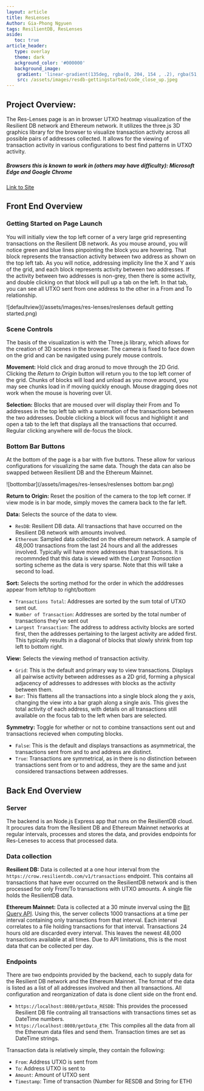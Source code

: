 ```yaml
---
layout: article
title: ResLenses
Author: Gia-Phong Ngyuen
tags: ResilientDB, ResLenses
aside:
   toc: true
article_header:
   type: overlay
   theme: dark
   ackground_color: '#000000'
   background_image:
    gradient: 'linear-gradient(135deg, rgba(0, 204, 154 , .2), rgba(51, 154, 154, .2))'
    src: /assets/images/resdb-gettingstarted/code_close_up.jpeg
---
```


## Project Overview: 
The Res-Lenses page is an in browser UTXO heatmap visualization of the Resilient DB network and Ethereum network. 
It utilizes the three.js 3D graphics library for the browser to visualize transaction activity across all possible pairs of addresses collected.
It allows for the viewing of transaction activity in various configurations to best find patterns in UTXO activity.

##### Browsers this is known to work in (others may have difficulty): Microsoft Edge and Google Chrome

[Link to Site](https://res-lenses.resilientdb.com)

## Front End Overview

### Getting Started on Page Launch
You will initially view the top left corner of a very large grid representing transactions on the Resilient DB network. As you mouse around, you will notice green and blue lines pinpointing the block you are hovering. That block represents the transaction activity between two address as shown on the top left tab. As you will notice, addressing implicity line the X and Y axis of the grid, and each block represents activity between two addresses. If the activity between two addresses is non-grey, then there is some activity, and double clicking on that block will pull up a tab on the left. In that tab, you can see all UTXO sent from one address to the other in a From and To relationship.

![defaultview](/assets/images/res-lenses/reslenses default getting started.png)

### Scene Controls

The basis of the visualization is with the Three.js library, which allows for the creation of 3D scenes in the browser. The camera is fixed to face down on the grid and can be navigated using purely mouse controls.

**Movement:**
Hold click and drag aronud to move through the 2D Grid. Clicking the *Return to Origin* button will return you to the top left corner of the grid.
Chunks of blocks will load and unload as you move around, you may see chunks load in if moving quickly enough. Mouse dragging does not work when the mouse is hovering over UI.

**Selection:**
Blocks that are moused over will display their From and To addresses in the top left tab with a summation of the transactions between the two addresses.
Double clicking a block will focus and highlight it and open a tab to the left that displays all the transactions that occurred. Regular clicking anywhere will de-focus the block.

### Bottom Bar Buttons

At the bottom of the page is a bar with five buttons. These allow for various configurations for visualizing the same data. Though the data can also be swapped between Resilient DB and the Ethereum Mainnet.

![bottombar](/assets/images/res-lenses/reslenses bottom bar.png)

**Return to Origin:**
Reset the position of the camera to the top left corner. If view mode is in bar mode, simply moves the camera back to the far left.

**Data:** 
Selects the source of the data to view.
- `ResDB`: Resilient DB data. All transactions that have occurred on the Resilient DB network with amounts involved.
- `Ethereum`: Sampled data collected on the ethereum network. A sample of 48,000 transactions from the last 24 hours and all the addresses involved. Typically will have more addresses than transactions. It is recommnded that this data is viewed with the *Largest Transaction* sorting scheme as the data is very sparse. Note that this will take a second to load.

**Sort:** 
Selects the sorting method for the order in which the adddresses appear from left/top to right/bottom
- `Transactions Total`: Addresses are sorted by the sum total of UTXO sent out.
- `Number of Transaction`: Addresses are sorted by the total number of transactions they've sent out
- `Largest Transaction`: The address to address activity blocks are sorted first, then the addresses pertaining to the largest activity are added first. This typically results in a diagonal of blocks that slowly shrink from top left to bottom right. 

**View:** 
Selects the viewing method of transaction activity.
- `Grid`: This is the default and primary way to view transactions. Displays all pairwise activity between addresses as a 2D grid, forming a physical adjacency of addresses to addresses with blocks as the activity between them.
- `Bar`: This flattens all the transactions into a single block along the y axis, changing the view into a bar graph along a single axis. This gives the total activity of each address, with details on all transactions still available on the focus tab to the left when bars are selected.

**Symmetry:**
Toggle for whether or not to combine transactions sent out and transactions recieved when computing blocks.
- `False`: This is the default and displays transactions as asymmetrical, the transactions sent from and to and address are distinct.
- `True`: Transactions are symmetrical, as in there is no distinction between transactions sent from or to and address, they are the same and just considered transactions between addresses.

## Back End Overview

### Server
The backend is an Node.js Express app that runs on the ResilientDB cloud. It procures data from the Resilient DB and Ethereum Mainnet networks at regular intervals, processes and stores the data, and provides endpoints for Res-Leneses to access that processed data.

### Data collection

**Resilient DB:**
Data is collected at a one hour interval from the `https://crow.resilientdb.com/v1/transactions` endpoint. This contains all transactions that have ever occurred on the ResilientDB network and is then processed for only From/To transactions with UTXO amounts. A single file holds the ResilientDB data.

**Ethereum Mainnet:**
Data is collected at a 30 minute inverval using the [Bit Query API](https://bitquery.io). Using this, the server collects 1000 transactions at a time per interval containing only transactions from that interval. Each interval correlates to a file holding transactions for that interval. Transactions 24 hours old are discarded every interval. This leaves the newest 48,000 transactions available at all times. Due to API limitations, this is the most data that can be collected per day.

### Endpoints
There are two endpoints provided by the backend, each to supply data for the Resilient DB network and the Ethereum Mainnet. The format of the data is listed as a list of all addresses involved and then all transactions. All configuration and reorganization of data is done client side on the front end.

- `https://localhost:8080/getData_RESDB`: This provides the processed Resilient DB file contraiing all transactions with transactions times set as DateTime numbers.
- `https://localhost:8080/getData_ETH`: This compiles all the data from all the Ethereum data files and send them. Transaction times are set as DateTime strings.

Transaction data is relatively simple, they contain the following:
- `From`: Address UTXO is sent from
- `To`: Address UTXO is sent to
- `Amount`: Amount  of UTXO sent
- `Timestamp`: Time of transaction (Number for RESDB and String for ETH)
